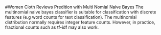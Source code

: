 #Women Cloth Reviews Predition with Multi Nomial Naive Bayes
The multinomial naive bayes classifier is suitable for classification with discrete features (e.g word counts for text classification). The multinomial distribution normally requires integer feature counts. However, in practice, fractional counts such as tf-idf may also work.
